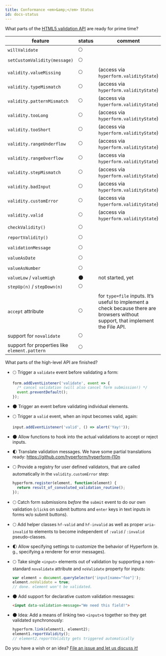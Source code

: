 ```yaml
---
title: Conformance <em>&amp;</em> Status
id: docs-status
---
```

What parts of the [HTML5 validation
API](https://html.spec.whatwg.org/multipage/forms.html#constraints) are ready
for prime time?

| feature                      | status      | comment            |
| ---------------------------- | ----------- | ------------------ |
| `willValidate`               | :full_moon: | |
| `setCustomValidity(message)` | :full_moon: | |
| `validity.valueMissing`      | :full_moon: | (access via `hyperform.validityState`) |
| `validity.typeMismatch`      | :full_moon: | (access via `hyperform.validityState`) |
| `validity.patternMismatch`   | :full_moon: | (access via `hyperform.validityState`) |
| `validity.tooLong`           | :full_moon: | (access via `hyperform.validityState`) |
| `validity.tooShort`          | :full_moon: | (access via `hyperform.validityState`) |
| `validity.rangeUnderflow`    | :full_moon: | (access via `hyperform.validityState`) |
| `validity.rangeOverflow`     | :full_moon: | (access via `hyperform.validityState`) |
| `validity.stepMismatch`      | :full_moon: | (access via `hyperform.validityState`) |
| `validity.badInput`          | :full_moon: | (access via `hyperform.validityState`) |
| `validity.customError`       | :full_moon: | (access via `hyperform.validityState`) |
| `validity.valid`             | :full_moon: | (access via `hyperform.validityState`) |
| `checkValidity()`            | :full_moon: | |
| `reportValidity()`           | :full_moon: | |
| `validationMessage`          | :full_moon: | |
| `valueAsDate`                | :full_moon: | |
| `valueAsNumber`              | :full_moon: | |
| `valueLow` / `valueHigh`     | :new_moon:  | not started, yet   |
| `stepUp(n)` / `stepDown(n)`  | :full_moon: | |
| `accept` attribute           | :full_moon: | for `type=file` inputs. It’s useful to implement a check because there are browsers without support, that implement the File API. |
| support for `novalidate`     | :full_moon: | |
| support for properties like `element.pattern` | :full_moon: | |

What parts of the high-level API are finished?

*   :full_moon: Trigger a `validate` event before validating a form:

    ```js
    form.addEventListener('validate', event => {
      /* cancel validation (will also cancel form submission!) */
      event.preventDefault();
    });
    ```

*   :new_moon: Trigger an event before validating individual elements.

*   :full_moon: Trigger a `valid` event, when an input becomes valid, again:

    ```js
    input.addEventListener('valid', () => alert('Yay!'));
    ```

*   :new_moon: Allow functions to hook into the actual validations to accept or
    reject inputs.

*   :first_quarter_moon: Translate validation messages. We have some partial
    translations ready: https://github.com/hyperform/hyperform-l10n

*   :full_moon: Provide a registry for user defined validators, that are called
    automatically in the `validity.customError` step:

    ```js
    hyperform.register(element, function(element) {
      return result_of_convoluted_validation_routine();
    });
    ```

*   :full_moon: Catch form submissions _before_ the `submit` event to do our
    own validation (`click`s on submit buttons and `enter` keys in text inputs
    in forms w/o submit buttons).

*   :full_moon: Add helper classes `hf-valid` and `hf-invalid` as well as
    proper `aria-invalid` to elements to become independent of `:valid` /
    `:invalid` pseudo-classes.

*   :first_quarter_moon: Allow specifying settings to customize the behavior of
    Hyperform (e. g., specifying a renderer for error messages).

*   :full_moon: Take single `<input>` elements out of validation by supporting
    a non-standard `novalidate` attribute and `noValidate` property for inputs:

    ```js
    var element = document.querySelector('input[name="foo"]');
    element.noValidate = true;
    // done. element won't be validated.
    ```

*   :new_moon: Add support for declarative custom validation messages:

    ```html
    <input data-validation-message="We need this field!">
    ```

*   :new_moon: Idea: Add a means of linking two `<input>`s together so they get
    validated synchronously:

    ```js
    hyperform.link(element1, element2);
    element1.reportValidity();
    // element2.reportValidity gets triggered automatically
    ```

Do you have a wish or an idea? [File an issue and let us discuss
it!](https://github.com/hyperform/hyperform/issues/new)
